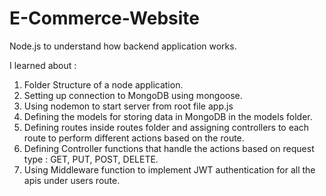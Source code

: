 # E-Commerce-Website

Node.js to understand how backend application works.

I learned about :

1. Folder Structure of a node application.
2. Setting up connection to MongoDB using mongoose.
3. Using nodemon to start server from root file app.js
4. Defining the models for storing data in MongoDB in the models folder.
5. Defining routes inside routes folder and assigning controllers to each route to perform different actions based on the route.
6. Defining Controller functions that handle the actions based on request type : GET, PUT, POST, DELETE.
7. Using Middleware function to implement JWT authentication for all the apis under users route.

